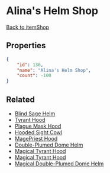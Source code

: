 # Alina's Helm Shop

<no description available>

[Back to itemShop](../item-shops.md)

## Properties

```json
{
    "id": 136,
    "name": "Alina's Helm Shop",
    "count": -100
}
```

## Related

- [Blind Sage Helm](../items/3679-blind-sage-helm.md)
- [Tyrant Hood](../items/3680-tyrant-hood.md)
- [Plague Mask Hood](../items/3681-plague-mask-hood.md)
- [Hooded Sight Cowl](../items/3682-hooded-sight-cowl.md)
- [MagePriest Hood ](../items/3683-magepriest-hood.md)
- [Double-Plumed Dome Helm](../items/3685-double-plumed-dome-helm.md)
- [Magical Tyrant Hood](../items/3684-magical-tyrant-hood.md)
- [Magical Tyrant Hood](../items/3692-magical-tyrant-hood.md)
- [Magical Double-Plumed Dome Helm](../items/3693-magical-double-plumed-dome-helm.md)

